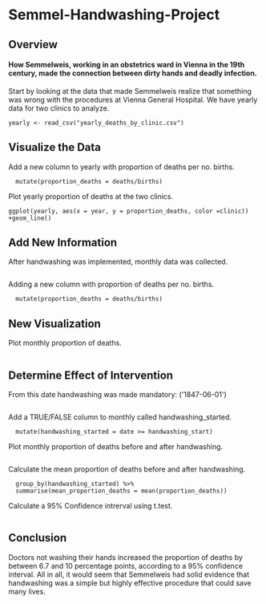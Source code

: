 # Semmel-Handwashing-Project

## Overview

#### How Semmelweis, working in an obstetrics ward in Vienna in the 19th century, made the connection between dirty hands and deadly infection.

Start by looking at the data that made Semmelweis realize that something 
 was wrong with the procedures at Vienna General Hospital. We have yearly data for 
 two clinics to analyze. 
 
```library(tidyverse)
yearly <- read_csv("yearly_deaths_by_clinic.csv")
```

## Visualize the Data

Add a new column to yearly with proportion of deaths per no. births.

```yearly <- yearly %>%
  mutate(proportion_deaths = deaths/births)
```

Plot yearly proportion of deaths at the two clinics.

```options(repr.plot.width=7, repr.plot.height=4)
ggplot(yearly, aes(x = year, y = proportion_deaths, color =clinic)) +geom_line()
```

## Add New Information

After handwashing was implemented, monthly data was collected. 

```monthly <- read_csv("monthly_deaths.csv")
```
Adding a new column with proportion of deaths per no. births.

```monthly <- monthly %>% 
  mutate(proportion_deaths = deaths/births)
```

## New Visualization

Plot monthly proportion of deaths.

```ggplot(monthly, aes(x = date, y = proportion_deaths)) +geom_line()
```

## Determine Effect of Intervention

From this date handwashing was made mandatory: ('1847-06-01')

```handwashing_start = as.Date('1847-06-01').
```

Add a TRUE/FALSE column to monthly called handwashing_started.

```monthly <- monthly %>%
  mutate(handwashing_started = date >= handwashing_start)
```

Plot monthly proportion of deaths before and after handwashing.

```ggplot(monthly, aes(x = date, y = proportion_deaths, color = handwashing_started)) +geom_line()
```


Calculate the mean proportion of deaths before and after handwashing.

```monthly_summary <- monthly %>% 
  group_by(handwashing_started) %>%
  summarise(mean_proportion_deaths = mean(proportion_deaths))
```

Calculate a 95% Confidence intrerval using t.test.

```test_result <- t.test(proportion_deaths ~ handwashing_started, data = monthly)
```

## Conclusion

Doctors not washing their hands increased the proportion of deaths by between 6.7 and 10 percentage points, according 
to a 95% confidence interval. All in all, it would seem that Semmelweis had solid evidence that handwashing was a simple
but highly effective procedure that could save many lives.
